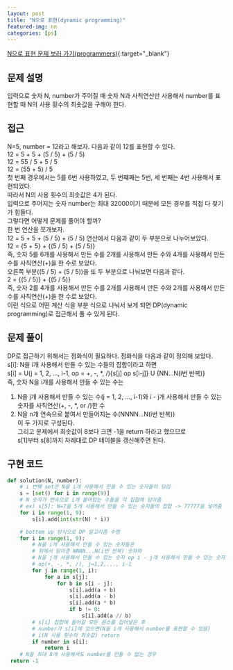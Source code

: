 ```yaml
---
layout: post
title: "N으로 표현(dynamic programming)"
featured-img: nn
categories: [ps]
---
```


[N으로 표현 문제 보러 가기(programmers)](https://programmers.co.kr/learn/courses/30/lessons/42895){:target="\_blank"}

## 문제 설명

입력으로 숫자 N, number가 주어질 때 숫자 N과 사칙연산만 사용해서 number를 표현할 때 N의 사용 횟수의 최솟값을 구해야 한다.

## 접근

N=5, number = 12라고 해보자. 다음과 같이 12를 표현할 수 있다.  
12 = 5 + 5 + (5 / 5) + (5 / 5)  
12 = 55 / 5 + 5 / 5  
12 = (55 + 5) / 5  
첫 번째 경우에서는 5를 6번 사용하였고, 두 번쨰째는 5번, 세 번째는 4번 사용해서 표현되었다.  
따라서 N의 사용 횟수의 최솟값은 4가 된다.  
입력으로 주어지는 숫자 number는 최대 32000이기 때문에 모든 경우를 직접 다 찾기가 힘들다.  
그렇다면 어떻게 문제를 풀어야 할까?  
한 번 연산을 쪼개보자.  
12 = 5 + 5 + (5 / 5) + (5 / 5) 연산에서 다음과 같이 두 부분으로 나누어보았다.  
12 = {5 + 5} + {(5 / 5) + (5 / 5)}  
즉, 숫자 5를 6개를 사용해서 만든 수를 2개를 사용해서 만든 수와 4개를 사용해서 만든 수를 사칙연산(+)을 한 수로 보았다.  
오른쪽 부분((5 / 5) + (5 / 5))을 또 두 부분으로 나눠보면 다음과 같다.  
2 = {(5 / 5)} + {(5 / 5)}  
즉, 숫자 2를 4개를 사용해서 만든 수를 2개를 사용해서 만든 수와 2개를 사용해서 만든 수를 사칙연산(+)을 한 수로 보았다.  
이런 식으로 어떤 계산 식을 부분 식으로 나눠서 보게 되면 DP(dynamic programming)로 접근해서 풀 수 있게 된다.

## 문제 풀이

DP로 접근하기 위해서는 점화식이 필요하다. 점화식을 다음과 같이 정의해 보았다.  
s[i]: N을 i개 사용해서 만들 수 있는 수들의 집합이라고 하면  
s[i] = U(j = 1, 2, ..., i-1, op = +, -, \*, /){s[j] op s[i-j]} U {NN...N(i번 반복)}  
즉, 숫자 N을 i개를 사용해서 만들 수 있는 수는

1. N을 j개 사용해서 만들 수 있는 수(j = 1, 2, ..., i-1)와 i - j개 사용해서 만들 수 있는 숫자를 사칙연산(+, -, \*, or /)한 수
2. N을 n개 연속으로 붙여서 만들어지는 수(NNNN...N(i번 반복))  
   이 두 가지로 구성된다.  
   그리고 문제에서 최솟값이 8보다 크면 -1을 return 하라고 했으므로  
   s[1]부터 s[8]까지 차례대로 DP 테이블을 갱신해주면 된다.

## 구현 코드

```python
def solution(N, number):
    # i 번째 set은 N을 i개 사용해서 만들 수 있는 숫자들이 담김
    s = [set() for i in range(9)]
    # N 숫자가 연속으로 i개 붙어있는 수들을 각 집합에 담아줌
    # ex) s[5]: N=7을 5개 사용해서 만들 수 있는 숫자들의 집합 -> 77777을 넣어줌
    for i in range(1, 9):
        s[i].add(int(str(N) * i))

    # bottom up 방식으로 DP 알고리즘 수행
    for i in range(1, 9):
        # N을 i개 사용해서 만들 수 있는 숫자들은
        # 위에서 담아준 NNNN...N(i번 반복) 숫자와
        # N을 j개 사용해서 만들 수 있는 숫자 op i - j개 사용해서 만들 수 있는 숫자로 나타낼 수 있음
        # op(+, -, *, /), j=1,2,..., i-1
        for j in range(1, i):
            for a in s[j]:
                for b in s[i - j]:
                    s[i].add(a + b)
                    s[i].add(a - b)
                    s[i].add(a * b)
                    if b != 0:
                        s[i].add(a // b)
        # s[i] 집합에 들어갈 모든 원소를 집어넣은 후
        # number가 s[i]에 있으면(N을 i개 사용해서 number를 표현할 수 있음)
        # i(N 사용 횟수의 최솟값) return
        if number in s[i]:
            return i
    # N을 최대 8개 사용해서도 number를 만들 수 없는 경우
 return -1
```
